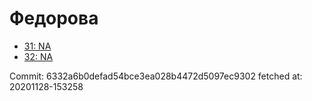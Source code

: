 # Федорова
- [31: NA](31.md)
- [32: NA](32.md)

Commit: 6332a6b0defad54bce3ea028b4472d5097ec9302
 fetched at: 20201128-153258
